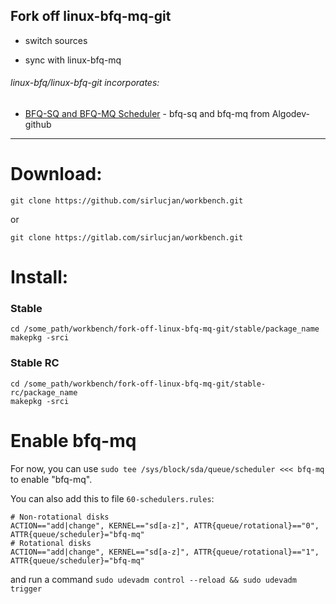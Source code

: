 ## Fork off linux-bfq-mq-git

- switch sources

- sync with linux-bfq-mq

###### linux-bfq/linux-bfq-git incorporates:

* [BFQ-SQ and BFQ-MQ Scheduler](https://github.com/Algodev-github/bfq-mq) - bfq-sq and bfq-mq from Algodev-github

***
# Download:

```
git clone https://github.com/sirlucjan/workbench.git

```

or

```
git clone https://gitlab.com/sirlucjan/workbench.git

```
# Install:

### Stable

```
cd /some_path/workbench/fork-off-linux-bfq-mq-git/stable/package_name
makepkg -srci

```

### Stable RC

```
cd /some_path/workbench/fork-off-linux-bfq-mq-git/stable-rc/package_name
makepkg -srci

```

# Enable bfq-mq

For now, you can use `sudo tee /sys/block/sda/queue/scheduler <<< bfq-mq` to enable "bfq-mq".

You can also add this to file `60-schedulers.rules`:

```
# Non-rotational disks
ACTION=="add|change", KERNEL=="sd[a-z]", ATTR{queue/rotational}=="0", ATTR{queue/scheduler}="bfq-mq"
# Rotational disks
ACTION=="add|change", KERNEL=="sd[a-z]", ATTR{queue/rotational}=="1", ATTR{queue/scheduler}="bfq-mq"
```

and run a command `sudo udevadm control --reload && sudo udevadm trigger`
